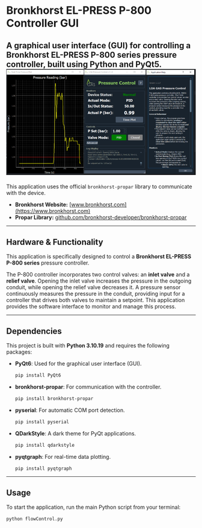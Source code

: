 # Bronkhorst EL-PRESS P-800 Controller GUI

A graphical user interface (GUI) for controlling a Bronkhorst EL-PRESS P-800 series pressure controller, built using Python and PyQt5.
![Application Screenshot](bronk.png)
---

This application uses the official `bronkhorst-propar` library to communicate with the device.
* **Bronkhorst Website:** [www.bronkhorst.com](https://www.bronkhorst.com)
* **Propar Library:** [github.com/bronkhorst-developer/bronkhorst-propar](https://github.com/bronkhorst-developer/bronkhorst-propar)
  
---

## Hardware & Functionality

This application is specifically designed to control a **Bronkhorst EL-PRESS P-800 series** pressure controller.

The P-800 controller incorporates two control valves: an **inlet valve** and a **relief valve**. Opening the inlet valve increases the pressure in the outgoing conduit, while opening the relief valve decreases it. A pressure sensor continuously measures the pressure in the conduit, providing input for a controller that drives both valves to maintain a setpoint. This application provides the software interface to monitor and manage this process.

---

## Dependencies

This project is built with **Python 3.10.19** and requires the following packages:

* **PyQt6**: Used for the graphical user interface (GUI).
    ```bash
    pip install PyQt6
    ```
* **bronkhorst-propar**: For communication with the controller.
    ```bash
    pip install bronkhorst-propar
    ```
* **pyserial**: For automatic COM port detection.
    ```bash
    pip install pyserial
    ```
* **QDarkStyle**: A dark theme for PyQt applications.
    ```bash
    pip install qdarkstyle
    ```
* **pyqtgraph**: For real-time data plotting.
    ```bash
    pip install pyqtgraph
    ```

---

## Usage

To start the application, run the main Python script from your terminal:

```bash
python flowControl.py
